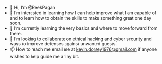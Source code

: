 - 👋 Hi, I’m @ReekPagan
- 👀 I’m interested in learning how I can help improve what I am capable of and to learn how to obtain the skills to make something great one day soon.
- 🌱 I’m currently learning the very basics and where to move forward from there.
- 💞️ I’m looking to collaborate on ethical hacking and cyber security and ways to improve defenses against unwanted guests.
- 📫 How to reach me email me at kevin.dorsey1976@gmail.com if anyone wishes to help guide me a tiny bit.

<!---
ReekPagan/ReekPagan is a ✨ special ✨ repository because its `README.md` (this file) appears on your GitHub profile.
You can click the Preview link to take a look at your changes.
--->
